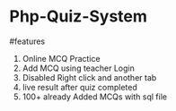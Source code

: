 # Php-Quiz-System
#features
1. Online MCQ Practice
2. Add MCQ using teacher Login
3. Disabled Right click and another tab
4. live result after quiz completed
5. 100+ already Added MCQs with sql file
